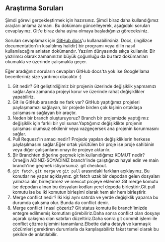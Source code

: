 ## Araştırma Soruları

Şimdi görevi gerçekleştirmek için hazırsınız. Şimdi biraz daha kullandığımız araçları anlama zamanı. Bu dokümanı güncelleyerek, aşağıdaki soruları cevaplayınız. Git'e biraz daha aşina olmaya başladığınızı göreceksiniz. 

Soruları cevaplamak için [GitHub docs](https://docs.github.com/en)'u kullanabilirsiniz. Docs, (ingilizce documentation'ın kısaltılmış halidir) bir programı veya dilin nasıl kullanılacağını anlatan dokümandır. Yazılım dünyasında sıkça kullanılır. Bir yazılımcı olarak zamanınızın büyük çoğunluğu da bu tarz dokümanları okumakla ve üzerinde çalışmakla geçer.

Eğer aradığınız soruların cevapları GitHub docs'ta yok ise Google'lama becerileriniz size yardımcı olacaktır :)

1. Git nedir?
Git geliştirdiğimiz bir projenin üzerinde değişiklik yapmamızı sağlar.Aynı zamanda projeyi korur ve üzerinde rahat değişiklikler yapabiliriz.
2. Git ile GitHub arasında ne fark var?
GitHub yaptığımız projeleri paylaşmamızı sağlayan, bir projede birden çok kişinin ortaklaşa çalışmasını sağlayan bir araçtır.
3. Neden bir branch oluşturuyoruz? 
Branch bir projemizde yaptığımız değişiklik için farklı bir yol sunar.Yaptığımız değişiklikte projenin çalışması olumsuz etkilenir veya vazgeçersek ana projenin korunmasını sağlar.
4. Pull Request'in amacı nedir?
Projede yapılan değişikliklerin herkese paylaşılmasını sağlar.Eğer ortak yürütülen bir proje ise proje sahibinin veya diğer çalışanların onayı ile projeye aktarılır.
5. Bir Branchten diğerine geçmek için kullanıdığımız KOMUT nedir? Örneğin ADINIZ-SOYADINIZ branch'inde çalıştığınızı hayal edin ve main branch'ine geçmek istiyorsunuz.
git checkout.
6. `git fetch`, `git merge` ve `git pull` arasındaki farklıarı açıklayınız. Bu konutlar ne yapar açıklayınız.
git fetch uzak bir depodan gelen dosyaları yalnızca alır, birleştirmez ve mevcut projeye eklemez.Git merge komutu ise depodan alınan bu dosyaları kodları yerel depoda birleştirir.Git pull komutu ise bu iki komutun birleşimi olarak hem alır hem birleştirir.
7. Merge conflict nedir?
İki kişi aynı satırda ve yerde değişiklik yaparsa bu durumda çakışma olur. Bunda da conflict denir.
8. Merge conflict'i nasıl çözeriz?
Git status komutu ile branch'imizde entegre edilmemiş komutları görebiliriz.Daha sonra conflict olan dosyayı açarak çakışma olan satırları düzeltiriz.Daha sonra git commit işlemi ile conflict çözme işlemini tamamlarız.Elbette daha detaylı ve karmaşık çözümleri gerektiren durumlarla da karşılaşabiliriz fakat temel olarak bu şekilde de anlatılabilir.